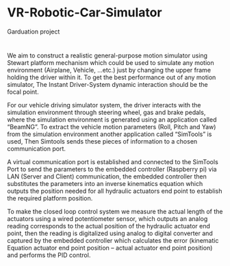 # VR-Robotic-Car-Simulator
Garduation project 
#
We aim to construct a realistic general-purpose motion simulator using Stewart platform mechanism which could be used to simulate any motion environment (Airplane, Vehicle, …etc.) just by changing the upper frame holding the driver within it.
To get the best performance out of any motion simulator, The Instant Driver-System dynamic interaction should be the focal point.

For our vehicle driving simulator system, the driver interacts with the simulation environment through steering wheel, gas and brake pedals, where the simulation environment is generated using an application called “BeamNG”. To extract the vehicle motion parameters (Roll, Pitch and Yaw) from the simulation environment another application called “SimTools” is used, Then Simtools sends these pieces of information to a chosen communication port.

A virtual communication port is established and connected to the SimTools Port to send the parameters to the embedded controller (Raspberry pi) via LAN (Server and Client) communication, the embedded controller then substitutes the parameters into an inverse kinematics equation which outputs the position needed for all hydraulic actuators end point to establish the required platform position.

To make the closed loop control system we measure the actual length of the actuators using a wired potentiometer sensor, which outputs an analog reading corresponds to the actual position of the hydraulic actuator end point, then the reading is digitalized using analog to digital converter and captured by the embedded controller which calculates the error (kinematic Equation actuator end point position – actual actuator end point position) and performs the PID control.
